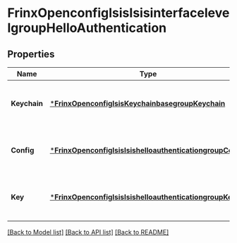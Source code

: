 # FrinxOpenconfigIsisIsisinterfacelevelgroupHelloAuthentication

## Properties
Name | Type | Description | Notes
------------ | ------------- | ------------- | -------------
**Keychain** | [***FrinxOpenconfigIsisKeychainbasegroupKeychain**](frinx.openconfig.isis.keychainbasegroup.Keychain.md) | Optional[This container defines keychain parameters.] REF:Optional.empty | [optional] [default to null]
**Config** | [***FrinxOpenconfigIsisIsishelloauthenticationgroupConfig**](frinx.openconfig.isis.isishelloauthenticationgroup.Config.md) | Optional[This container defines ISIS authentication configuration.] REF:Optional.empty | [optional] [default to null]
**Key** | [***FrinxOpenconfigIsisIsishelloauthenticationgroupKey**](frinx.openconfig.isis.isishelloauthenticationgroup.Key.md) | Optional[This container defines ISIS authentication key] REF:Optional.empty | [optional] [default to null]

[[Back to Model list]](../README.md#documentation-for-models) [[Back to API list]](../README.md#documentation-for-api-endpoints) [[Back to README]](../README.md)


